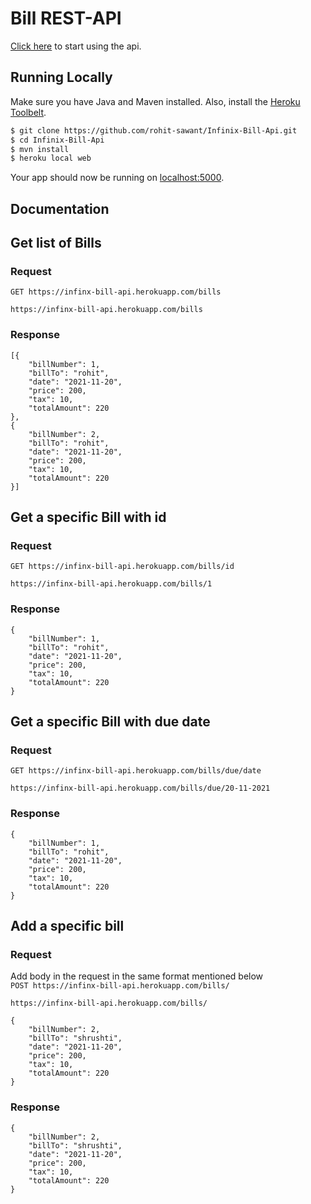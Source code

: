 # Bill REST-API



 [Click here](https://infinx-bill-api.herokuapp.com/) to start using the api.

## Running Locally

Make sure you have Java and Maven installed.  Also, install the [Heroku Toolbelt](https://toolbelt.heroku.com/).

```sh
$ git clone https://github.com/rohit-sawant/Infinix-Bill-Api.git 
$ cd Infinix-Bill-Api
$ mvn install
$ heroku local web
```
Your app should now be running on [localhost:5000](http://localhost:5000/).



## Documentation


## Get list of Bills

### Request

`GET https://infinx-bill-api.herokuapp.com/bills`

    https://infinx-bill-api.herokuapp.com/bills

### Response

    [{
        "billNumber": 1,
        "billTo": "rohit",
        "date": "2021-11-20",
        "price": 200,
        "tax": 10,
        "totalAmount": 220
    },
    {
        "billNumber": 2,
        "billTo": "rohit",
        "date": "2021-11-20",
        "price": 200,
        "tax": 10,
        "totalAmount": 220
    }]

## Get a specific Bill with id

### Request

`GET https://infinx-bill-api.herokuapp.com/bills/id`

    https://infinx-bill-api.herokuapp.com/bills/1

### Response

    {
        "billNumber": 1,
        "billTo": "rohit",
        "date": "2021-11-20",
        "price": 200,
        "tax": 10,
        "totalAmount": 220
    }

## Get a specific Bill with due date

### Request

`GET https://infinx-bill-api.herokuapp.com/bills/due/date`

    https://infinx-bill-api.herokuapp.com/bills/due/20-11-2021

### Response

    {
        "billNumber": 1,
        "billTo": "rohit",
        "date": "2021-11-20",
        "price": 200,
        "tax": 10,
        "totalAmount": 220
    }

## Add a specific bill
### Request
Add body in the request in the same format mentioned below\
`POST https://infinx-bill-api.herokuapp.com/bills/`

    https://infinx-bill-api.herokuapp.com/bills/

    {
        "billNumber": 2,
        "billTo": "shrushti",
        "date": "2021-11-20",
        "price": 200,
        "tax": 10,
        "totalAmount": 220
    }
### Response

    {
        "billNumber": 2,
        "billTo": "shrushti",
        "date": "2021-11-20",
        "price": 200,
        "tax": 10,
        "totalAmount": 220
    }


